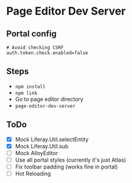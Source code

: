 # Page Editor Dev Server

## Portal config

```
# Avoid checking CSRF
auth.token.check.enabled=false
```

## Steps

- `npm install`
- `npm link`
- Go to page editor directory
- `page-editor-dev-server`

## ToDo

- [x] Mock Liferay.Util.selectEntity
- [x] Mock Liferay.Util.sub
- [ ] Mock AlloyEditor
- [ ] Use all portal styles (currently it's just Atlas)
- [ ] Fix toolbar padding (works fine in portal)
- [ ] Hot Reloading
